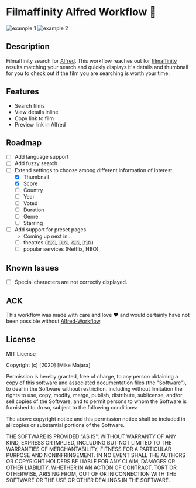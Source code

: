 # Filmaffinity Alfred Workflow 🔎

![example 1](./resources/a-wf-filmaffiniti-gif.gif)
![example 2](./resources/a-wf-filmaffiniti-gif-2.gif)

## Description

Filmaffinity search for [Alfred](https://www.alfredapp.com/). This workflow reaches out for [filmaffinity](https://www.filmaffinity.com/en/main.html) results matching your search and quickly displays it's details and thumbnail for you to check out if the film you are searching is worth your time.

## Features

- Search films
- View details inline
- Copy link to film
- Preview link in Alfred

## Roadmap

- [ ] Add language support
- [ ] Add fuzzy search
- [ ] Extend settings to choose among different information of interest.
    - [x] Thumbnail
    - [x] Score
    - [ ] Country
    - [ ] Year
    - [ ] Voted
    - [ ] Duration
    - [ ] Genre
    - [ ] Starring
- [ ] Add support for preset pages
    - Coming up next in...
    - [ ] theatres (🇪🇸, 🇺🇸, 🇬🇧, 🇫🇷)
    - [ ] popular services (Netflix, HBO)

## Known Issues

- [ ] Special characters are not correctly displayed.

## ACK

This workflow was made with care and love ❤ and would certainly have not been possible without [Alfred-Workflow](https://github.com/deanishe/alfred-workflow).

## License

MIT License

Copyright (c) [2020] [Mike Majara]

Permission is hereby granted, free of charge, to any person obtaining a copy
of this software and associated documentation files (the "Software"), to deal
in the Software without restriction, including without limitation the rights
to use, copy, modify, merge, publish, distribute, sublicense, and/or sell
copies of the Software, and to permit persons to whom the Software is
furnished to do so, subject to the following conditions:

The above copyright notice and this permission notice shall be included in all
copies or substantial portions of the Software.

THE SOFTWARE IS PROVIDED "AS IS", WITHOUT WARRANTY OF ANY KIND, EXPRESS OR
IMPLIED, INCLUDING BUT NOT LIMITED TO THE WARRANTIES OF MERCHANTABILITY,
FITNESS FOR A PARTICULAR PURPOSE AND NONINFRINGEMENT. IN NO EVENT SHALL THE
AUTHORS OR COPYRIGHT HOLDERS BE LIABLE FOR ANY CLAIM, DAMAGES OR OTHER
LIABILITY, WHETHER IN AN ACTION OF CONTRACT, TORT OR OTHERWISE, ARISING FROM,
OUT OF OR IN CONNECTION WITH THE SOFTWARE OR THE USE OR OTHER DEALINGS IN THE
SOFTWARE.